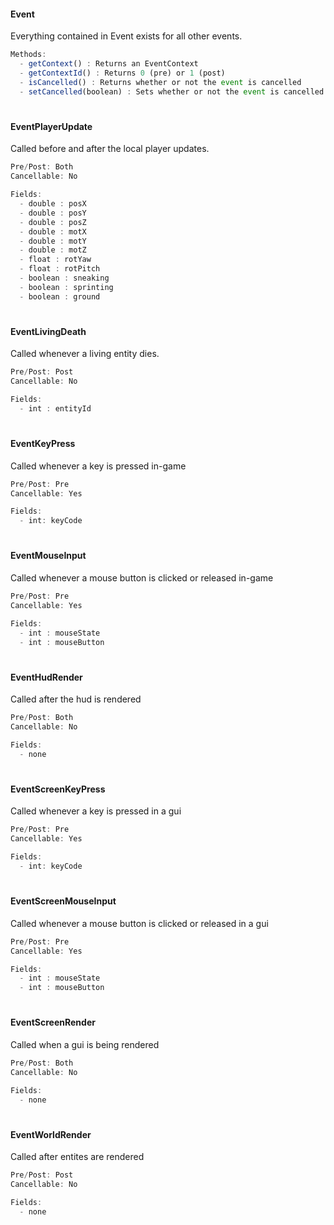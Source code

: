 #### Event
Everything contained in Event exists for all other events.
```javascript
Methods:
  - getContext() : Returns an EventContext
  - getContextId() : Returns 0 (pre) or 1 (post)
  - isCancelled() : Returns whether or not the event is cancelled
  - setCancelled(boolean) : Sets whether or not the event is cancelled
```
# 
#### EventPlayerUpdate
Called before and after the local player updates.
```javascript
Pre/Post: Both
Cancellable: No

Fields:
  - double : posX
  - double : posY
  - double : posZ
  - double : motX
  - double : motY
  - double : motZ
  - float : rotYaw
  - float : rotPitch
  - boolean : sneaking
  - boolean : sprinting
  - boolean : ground
```
# 
#### EventLivingDeath
Called whenever a living entity dies.
```javascript
Pre/Post: Post
Cancellable: No

Fields:
  - int : entityId
```
# 
#### EventKeyPress
Called whenever a key is pressed in-game
```javascript
Pre/Post: Pre
Cancellable: Yes

Fields:
  - int: keyCode
```
# 
#### EventMouseInput
Called whenever a mouse button is clicked or released in-game
```javascript
Pre/Post: Pre
Cancellable: Yes

Fields:
  - int : mouseState
  - int : mouseButton
```
# 
#### EventHudRender
Called after the hud is rendered
```javascript
Pre/Post: Both
Cancellable: No

Fields:
  - none
```
# 
#### EventScreenKeyPress
Called whenever a key is pressed in a gui
```javascript
Pre/Post: Pre
Cancellable: Yes

Fields:
  - int: keyCode
```
# 
#### EventScreenMouseInput
Called whenever a mouse button is clicked or released in a gui
```javascript
Pre/Post: Pre
Cancellable: Yes

Fields:
  - int : mouseState
  - int : mouseButton
```
# 
#### EventScreenRender
Called when a gui is being rendered
```javascript
Pre/Post: Both
Cancellable: No

Fields:
  - none
```
#
#### EventWorldRender
Called after entites are rendered
```javascript
Pre/Post: Post
Cancellable: No

Fields:
  - none
```